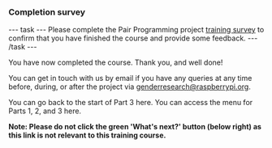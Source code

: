### Completion survey

--- task ---
Please complete the Pair Programming project [training survey](https://docs.google.com/forms/d/e/1FAIpQLSfcuN_sg4VRI4-Hp6H74eY2CRJ7A3NJS_nw-ntpriT6YlJT4Q/viewform) to confirm that you have finished the course and provide some feedback.
--- /task ---
  
You have now completed the course. Thank you, and well done!
  
You can get in touch with us by email if you have any queries at any time before, during, or after the project via genderresearch@raspberrypi.org.

You can go back to the start of Part 3 here.
You can access the menu for Parts 1, 2, and 3 here.
  
**Note: Please do not click the green 'What's next?' button (below right) as this link is not relevant to this training course.**


